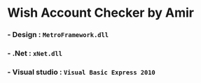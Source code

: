 # Wish Account Checker by Amir

### - Design : `MetroFramework.dll`
### - .Net : `xNet.dll`
### - Visual studio : `Visual Basic Express 2010`
